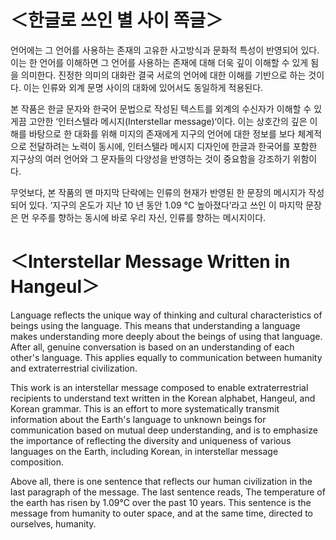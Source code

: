 # ＜한글로 쓰인 별 사이 쪽글＞

언어에는 그 언어를 사용하는 존재의 고유한 사고방식과 문화적 특성이 반영되어 있다. 이는 한 언어를 이해하면 그 언어를 사용하는 존재에 대해 더욱 깊이 이해할 수 있게 됨을 의미한다. 진정한 의미의 대화란 결국 서로의 언어에 대한 이해를 기반으로 하는 것이다. 이는 인류와 외계 문명 사이의 대화에 있어서도 동일하게 적용된다.

본 작품은 한글 문자와 한국어 문법으로 작성된 텍스트를 외계의 수신자가 이해할 수 있게끔 고안한 ‘인터스텔라 메시지(Interstellar message)‘이다. 이는 상호간의 깊은 이해를 바탕으로 한 대화를 위해 미지의 존재에게 지구의 언어에 대한 정보를 보다 체계적으로 전달하려는 노력이 동시에, 인터스텔라 메시지 디자인에 한글과 한국어를 포함한 지구상의 여러 언어와 그 문자들의 다양성을 반영하는 것이 중요함을 강조하기 위함이다.

무엇보다, 본 작품의 맨 마지막 단락에는 인류의 현재가 반영된 한 문장의 메시지가 작성되어 있다. ‘지구의 온도가 지난 10 년 동안 1.09 °C 높아졌다’라고 쓰인 이 마지막 문장은 먼 우주를 향하는 동시에 바로 우리 자신, 인류를 향하는 메시지이다.

# ＜Interstellar Message Written in Hangeul＞

Language reflects the unique way of thinking and cultural characteristics of beings using the language. This means that understanding a language makes understanding more deeply about the beings of using that language. After all, genuine conversation is based on an understanding of each other's language. This applies equally to communication between humanity and extraterrestrial civilization.

This work is an interstellar message composed to enable extraterrestrial recipients to understand text written in the Korean alphabet, Hangeul, and Korean grammar. This is an effort to more systematically transmit information about the Earth's language to unknown beings for communication based on mutual deep understanding, and is to emphasize the importance of reflecting the diversity and uniqueness of various languages on the Earth, including Korean, in interstellar message composition.

Above all, there is one sentence that reflects our human civilization in the last paragraph of the message. The last sentence reads, The temperature of the earth has risen by 1.09°C over the past 10 years. This sentence is the message from humanity to outer space, and at the same time, directed to ourselves, humanity.
